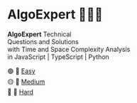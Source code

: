 # AlgoExpert 👨🏾‍💻

**AlgoExpert** Technical  
Questions and Solutions  
with Time and Space Complexity Analysis  
in JavaScript | TypeScript | Python

🟢 📁 [Easy]()  
🟡 📁 [Medium]()  
🔴 📁 [Hard]()
